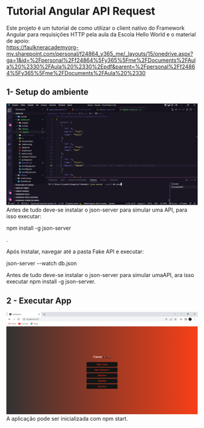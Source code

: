 # Tutorial Angular API Request

Este projeto é um tutorial de como utilizar o client nativo do Framework Angular para requisições HTTP pela aula da Escola Hello World e o material de apoio:</br> https://faulkneracademyorg-my.sharepoint.com/personal/f24864_y365_me/_layouts/15/onedrive.aspx?ga=1&id=%2Fpersonal%2Ff24864%5Fy365%5Fme%2FDocuments%2FAula%20%2330%2FAula%20%2330%2Epdf&parent=%2Fpersonal%2Ff24864%5Fy365%5Fme%2FDocuments%2FAula%20%2330

## 1- Setup do ambiente
<img src="/src/assets/dbjson.png" alt="">
Antes de tudo deve-se instalar o json-server para simular uma API, para isso executar: <p>npm install -g json-server</p>.

Após instalar, navegar até a pasta Fake API e executar: <p>json-server --watch db.json</p>

Antes de tudo deve-se instalar o json-server para simular umaAPI, ara isso executar npm install -g json-server.
## 2 - Executar App
<img src="/src/assets/Rest.png" alt="">
A aplicação pode ser inicializada com npm start.
